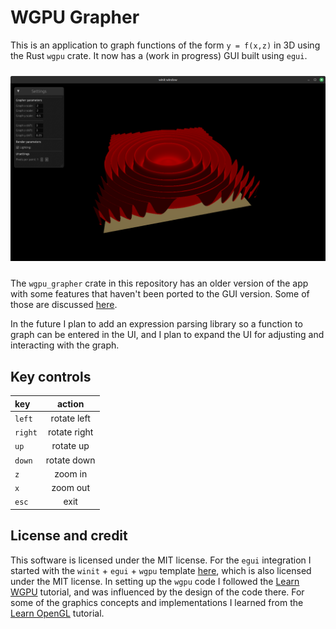 # WGPU Grapher

This is an application to graph functions of the form `y = f(x,z)` in 3D using the
Rust `wgpu` crate. It now has a (work in progress) GUI built using `egui`.

<p align="center" margin="20px">
	<img src="https://github.com/seansovine/page_images/blob/main/screenshots/wgpu_grapher_2025-06-28.png?raw=true" alt="drawing" width="600" style="padding-top: 10px; padding-bottom: 10px"/>
</p>

The `wgpu_grapher` crate in this repository has an older version of the app with
some features that haven't been ported to the GUI version. Some of those are discussed
[here](./GrapherCaps.md).

In the future I plan to add an expression parsing library so a function to graph can be
entered in the UI, and I plan to expand the UI for adjusting and interacting with the graph.

## Key controls

| key     | action       |
| :------ | :------:     |
| `left`  | rotate left  |
| `right` | rotate right |
| `up`    | rotate up    |
| `down`  | rotate down  |
| `z`     | zoom in      |
| `x`     | zoom out     |
| `esc`   | exit         |

## License and credit

This software is licensed under the MIT license. For the `egui` integration I started
with the `winit` + `egui` + `wgpu` template [here](https://github.com/kaphula/winit-egui-wgpu-template),
which is also licensed under the MIT license. In setting up the `wgpu` code I
followed the [Learn WGPU](https://sotrh.github.io/learn-wgpu/)
tutorial, and was influenced by the design of the code there. For some of the
graphics concepts and implementations I learned from the [Learn OpenGL](https://learnopengl.com/)
tutorial.
